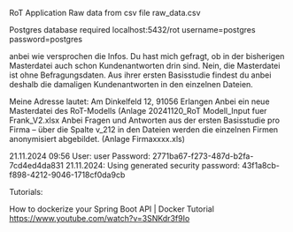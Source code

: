 RoT Application
Raw data from csv file raw_data.csv

Postgres database required 
localhost:5432/rot
username=postgres
password=postgres

anbei wie versprochen die Infos. Du hast mich gefragt, ob in der bisherigen Masterdatei auch schon Kundenantworten drin sind. Nein, die Masterdatei ist ohne Befragungsdaten. Aus ihrer ersten Basisstudie findest du anbei deshalb die damaligen Kundenantworten in den einzelnen Dateien.



Meine Adresse lautet: Am Dinkelfeld 12, 91056 Erlangen
Anbei ein neue Masterdatei des RoT-Modells (Anlage 20241120_RoT Modell_Input fuer Frank_V2.xlsx
Anbei Fragen und Antworten aus der ersten Basisstudie pro Firma – über die Spalte v_212 in den Dateien werden die einzelnen Firmen anonymisiert abgebildet. (Anlage Firmaxxxx.xls)

21.11.2024 09:56
User: user
Password: 2771ba67-f273-487d-b2fa-7cd4ed4da831
21.11.2024: Using generated security password: 43f1a8cb-f898-4212-9046-1718cf0da9cb

Tutorials:

How to dockerize your Spring Boot API | Docker Tutorial
https://www.youtube.com/watch?v=3SNKdr3f9Io

